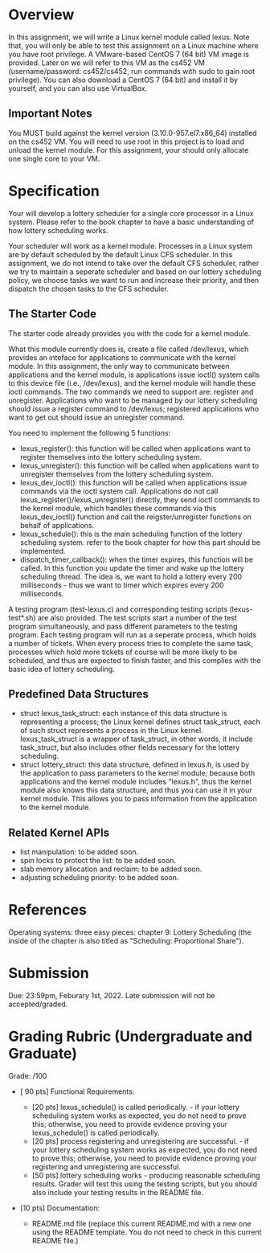 # Overview

In this assignment, we will write a Linux kernel module called lexus. Note that, you will only be able to test this assignment on a Linux machine where you have root privilege. A VMware-based CentOS 7 (64 bit) VM image is provided. Later on we will refer to this VM as the cs452 VM (username/password: cs452/cs452, run commands with sudo to gain root privilege). You can also download a CentOS 7 (64 bit) and install it by yourself, and you can also use VirtualBox.

## Important Notes

You MUST build against the kernel version (3.10.0-957.el7.x86_64) installed on the cs452 VM. You will need to use root in this project is to load and unload the kernel module. For this assignment, your should only allocate one single core to your VM.

# Specification

Your will develop a lottery scheduler for a single core processor in a Linux system. Please refer to the book chapter to have a basic understanding of how lottery scheduling works.

Your scheduler will work as a kernel module. Processes in a Linux system are by default scheduled by the default Linux CFS scheduler. In this assignment, we do not intend to take over the default CFS scheduler, rather we try to maintain a seperate scheduler and based on our lottery scheduling policy, we choose tasks we want to run and increase their priority, and then dispatch the chosen tasks to the CFS scheduler.

## The Starter Code

The starter code already provides you with the code for a kernel module. 

What this module currently does is, create a file called /dev/lexus, which provides an inteface for applications to communicate with the kernel module. In this assignment, the only way to communicate between applications and the kernel module, is applications issue ioctl() system calls to this device file (i.e., /dev/lexus), and the kernel module will handle these ioctl commands. The two commands we need to support are: register and unregister. Applications who want to be managed by our lottery scheduling should issue a register command to /dev/lexus; registered applications who want to get out should issue an unregister command.

You need to implement the following 5 functions:
  - lexus_register(): this function will be called when applications want to register themselves into the lottery scheduling system.
  - lexus_unregister(): this function will be called when applications want to unregister themselves from the lottery scheduling system.
  - lexus_dev_ioctl(): this function will be called when applications issue commands via the ioctl system call. Applications do not call lexus_register()/lexus_unregister() directly, they send ioctl commands to the kernel module, which handles these commands via this lexus_dev_ioctl() function and call the reigster/unregister functions on behalf of applications.
  - lexus_schedule(): this is the main scheduling function of the lottery scheduling system. refer to the book chapter for how this part should be implemented.
  - dispatch_timer_callback(): when the timer expires, this function will be called. In this function you update the timer and wake up the lottery scheduling thread. The idea is, we want to hold a lottery every 200 milliseconds - thus we want to timer which expires every 200 milliseconds.

A testing program (test-lexus.c) and corresponding testing scripts (lexus-test*.sh) are also provided. The test scripts start a number of the test program simultaneously, and pass different parameters to the testing program. Each testing program will run as a seperate process, which holds a number of tickets. When every process tries to complete the same task, processes which hold more tickets of course will be more likely to be scheduled, and thus are expected to finish faster, and this complies with the basic idea of lottery scheduling.

## Predefined Data Structures
  - struct lexus_task_struct: each instance of this data structure is representing a process; the Linux kernel defines struct task_struct, each of such struct represents a process in the Linux kernel. lexus_task_struct is a wrapper of task_struct, in other words, it include task_struct, but also includes other fields necessary for the lottery scheduling.
  - struct lottery_struct: this data structure, defined in lexus.h, is used by the application to pass parameters to the kernel module; because both applications and the kernel module includes "lexus.h", thus the kernel module also knows this data structure, and thus you can use it in your kernel module. This allows you to pass information from the application to the kernel module.

## Related Kernel APIs

  - list manipulation: to be added soon.
  - spin locks to protect the list: to be added soon.
  - slab memory allocation and reclaim: to be added soon.
  - adjusting scheduling priority: to be added soon.

# References

Operating systems: three easy pieces: chapter 9: Lottery Scheduling (the inside of the chapter is also titled as "Scheduling: Proportional Share").

# Submission

Due: 23:59pm, Feburary 1st, 2022. Late submission will not be accepted/graded.

# Grading Rubric (Undergraduate and Graduate)
Grade: /100

- [ 90 pts] Functional Requirements:
  - [20 pts] lexus_schedule() is called periodically. - if your lottery scheduling system works as expected, you do not need to prove this; otherwise, you need to provide evidence proving your lexus_schedule() is called periodically.
  - [20 pts] process registering and unregistering are successful. - if your lottery scheduling system works as expected, you do not need to prove this; otherwise, you need to provide evidence proving your registering and unregistering are successful.
  - [50 pts] lottery scheduling works - producing reasonable scheduling results. Grader will test this using the testing scripts, but you should also include your testing results in the README file.

- [10 pts] Documentation:
  - README.md file (replace this current README.md with a new one using the README template. You do not need to check in this current README file.)
